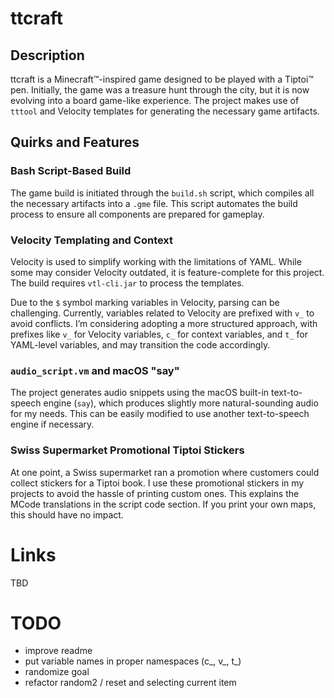 # ttcraft

## Description
ttcraft is a Minecraft™-inspired game designed to be played with a Tiptoi™ pen. Initially, the game was a treasure hunt through the city, but it is now evolving into a board game-like experience. The project makes use of `tttool` and Velocity templates for generating the necessary game artifacts.

## Quirks and Features

### Bash Script-Based Build
The game build is initiated through the `build.sh` script, which compiles all the necessary artifacts into a `.gme` file. This script automates the build process to ensure all components are prepared for gameplay.

### Velocity Templating and Context
Velocity is used to simplify working with the limitations of YAML. While some may consider Velocity outdated, it is feature-complete for this project. The build requires `vtl-cli.jar` to process the templates.

Due to the `$` symbol marking variables in Velocity, parsing can be challenging. Currently, variables related to Velocity are prefixed with `v_` to avoid conflicts. I’m considering adopting a more structured approach, with prefixes like `v_` for Velocity variables, `c_` for context variables, and `t_` for YAML-level variables, and may transition the code accordingly.

### `audio_script.vm` and macOS "say"
The project generates audio snippets using the macOS built-in text-to-speech engine (`say`), which produces slightly more natural-sounding audio for my needs. This can be easily modified to use another text-to-speech engine if necessary.

### Swiss Supermarket Promotional Tiptoi Stickers
At one point, a Swiss supermarket ran a promotion where customers could collect stickers for a Tiptoi book. I use these promotional stickers in my projects to avoid the hassle of printing custom ones. This explains the MCode translations in the script code section. If you print your own maps, this should have no impact.

# Links

TBD

# TODO

- improve readme
- put variable names in proper namespaces (c_, v_, t_)
- randomize goal
- refactor random2 / reset and selecting current item
